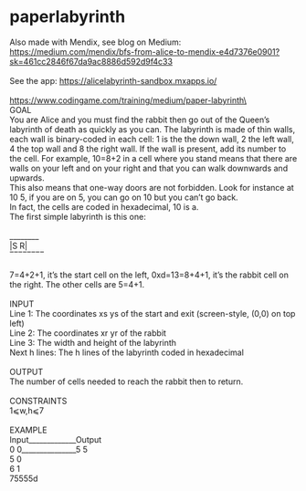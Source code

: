 # paperlabyrinth
Also made with Mendix, see blog on Medium: https://medium.com/mendix/bfs-from-alice-to-mendix-e4d7376e0901?sk=461cc2846f67da9ac8886d592d9f4c33 \
\
See the app: https://alicelabyrinth-sandbox.mxapps.io/ \
\
https://www.codingame.com/training/medium/paper-labyrinth\
\
GOAL\
You are Alice and you must find the rabbit then go out of the Queen’s labyrinth of death as quickly as you can.
The labyrinth is made of thin walls, each wall is binary-coded in each cell: 1 is the the down wall, 2 the left wall, 4 the top wall and 8 the right wall. If the wall is present, add its number to the cell. For example, 10=8+2 in a cell where you stand means that there are walls on your left and on your right and that you can walk downwards and upwards.\
This also means that one-way doors are not forbidden. Look for instance at 10 5, if you are on 5, you can go on 10 but you can’t go back.\
In fact, the cells are coded in hexadecimal, 10 is a.\
The first simple labyrinth is this one:\
\
________\
|S    R|\
‾‾‾‾‾‾‾‾\
\
7=4+2+1, it’s the start cell on the left, 0xd=13=8+4+1, it’s the rabbit cell on the right. The other cells are 5=4+1.\
\
INPUT\
Line 1: The coordinates xs ys of the start and exit (screen-style, (0,0) on top left)\
Line 2: The coordinates xr yr of the rabbit\
Line 3: The width and height of the labyrinth\
Next h lines: The h lines of the labyrinth coded in hexadecimal\
\
OUTPUT\
The number of cells needed to reach the rabbit then to return.\
\
CONSTRAINTS\
1⩽w,h⩽7\
\
EXAMPLE\
Input_____________Output\
0 0_______________5 5\
5 0\
6 1\
75555d

